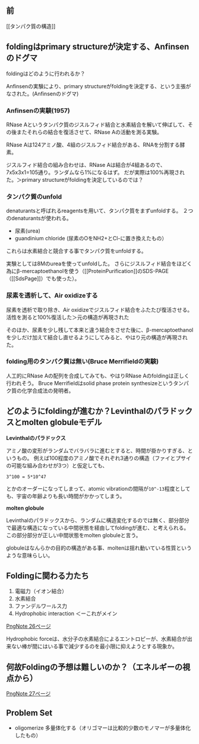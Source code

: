 ## 前

[[タンパク質の構造]]

## foldingはprimary structureが決定する、Anfinsenのドグマ

foldingはどのように行われるか？

Anfinsenの実験により、primary structureがfoldingを決定する、という主張がなされた。(Anfinsenのドグマ)

### Anfinsenの実験(1957)

RNase Aというタンパク質のジスルフィド結合と水素結合を解いて伸ばして、その後またそれらの結合を復活させて、RNase Aの活動を測る実験。

RNase Aは124アミノ酸、4組のジスルフィド結合がある、RNAを分割する酵素。

ジスルフィド結合の組み合わせは、RNase Aは結合が4組あるので、7x5x3x1=105通り。ランダムなら1%になるはず。
だが実際は100%再現された。＞primary structureがfoldingを決定しているのでは？


### タンパク質のunfold

denaturantsと呼ばれるreagentsを用いて、タンパク質をまずunfoldする。
２つのdenaturantsが使われる。

- 尿素(urea)
- guandinium chloride (尿素のOをNH2+とCl-に置き換えたもの）

これらは水素結合と競合する事でタンパク質をunfoldする。

実験としては8Mのureaを使ってunfoldした。
さらにジスルフィド結合をほどく為にβ-mercaptoethanolを使う（[[ProteinPurification]]のSDS-PAGE（[[SdsPage]]）でも使った）。

### 尿素を透析して、Air oxidizeする

尿素を透析で取り除き、Air oxidizeでジスルフィド結合をふたたび復活させる。
活性を測ると100%復活した＞元の構造が再現された

そのほか、尿素を少し残して本来と違う結合をさせた後に、β-mercaptoethanolを少しだけ加えて結合し直せるようにしてみると、やはり元の構造が再現された。

### folding用のタンパク質は無い(Bruce Merrifieldの実験)

人工的にRNase Aの配列を合成してみても、やはりRNase Aのfoldingは正しく行われそう。
Bruce Merrifieldはsolid phase protein synthesizeというタンパク質の化学合成法の発明者。

## どのようにfoldingが進むか？Levinthalのパラドックスとmolten globuleモデル

**Levinthalのパラドックス**

アミノ酸の変形がランダムでバラバラに進むとすると、時間が掛かりすぎる、というもの。
例えば100程度のアミノ酸でそれぞれ3通りの構造（ファイとプサイの可能な組み合わせが3つ）と仮定しても、
```
3^100 = 5*10^47
```
とかのオーダーになってしまって、atomic vibrationの間隔が`10^-13`程度としても、宇宙の年齢よりも長い時間がかかってしまう。

**molten globule**

Levinthalのパラドックスから、ランダムに構造変化するのでは無く、部分部分で最適な構造になっている中間状態を経由してfoldingが進む、と考えられる。
この部分部分が正しい中間状態をmolten globuleと言う。

globuleはなんらかの目的の構造がある事、moltenは揺れ動いている性質というような意味らしい。

## Foldingに関わる力たち

1. 電磁力（イオン結合）
2. 水素結合
3. ファンデルワールス力
4. Hydrophobic interaction ＜ーこれがメイン

[PngNote 26ページ](https://karino2.github.io/ImageGallery/Biochemistry705x.html#lg=1&slide=25)

Hydrophobic forceは、水分子の水素結合によるエントロピーが、水素結合が出来ない棒が間にはいる事で減少するのを最小限に抑えようとする現象か。

## 何故Foldingの予想は難しいのか？（エネルギーの視点から）

[PngNote 27ページ](https://karino2.github.io/ImageGallery/Biochemistry705x.html#lg=1&slide=26)

## Problem Set

- oligomerize 多量体化する（オリゴマーは比較的少数のモノマーが多量体化したもの）
